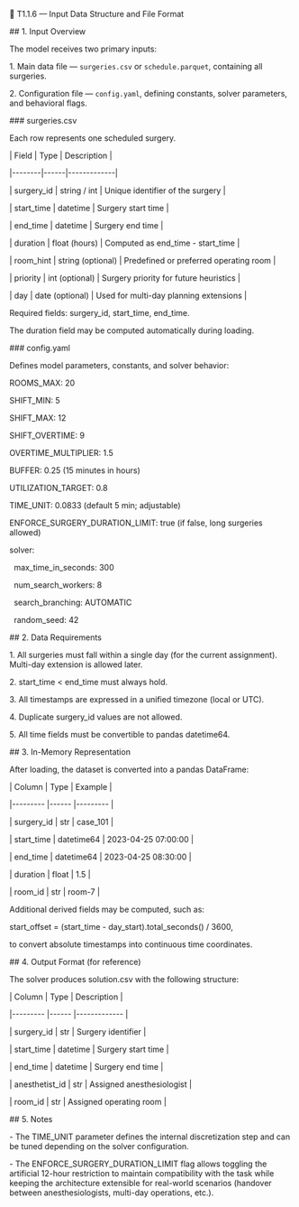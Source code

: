 🧩 T1.1.6 — Input Data Structure and File Format



\## 1. Input Overview

The model receives two primary inputs:

1\. Main data file — `surgeries.csv` or `schedule.parquet`, containing all surgeries.

2\. Configuration file — `config.yaml`, defining constants, solver parameters, and behavioral flags.



\### surgeries.csv

Each row represents one scheduled surgery.



| Field | Type | Description |

|--------|------|-------------|

| surgery\_id | string / int | Unique identifier of the surgery |

| start\_time | datetime | Surgery start time |

| end\_time | datetime | Surgery end time |

| duration | float (hours) | Computed as end\_time - start\_time |

| room\_hint | string (optional) | Predefined or preferred operating room |

| priority | int (optional) | Surgery priority for future heuristics |

| day | date (optional) | Used for multi-day planning extensions |



Required fields: surgery\_id, start\_time, end\_time.

The duration field may be computed automatically during loading.



\### config.yaml

Defines model parameters, constants, and solver behavior:



ROOMS\_MAX: 20

SHIFT\_MIN: 5

SHIFT\_MAX: 12

SHIFT\_OVERTIME: 9

OVERTIME\_MULTIPLIER: 1.5

BUFFER: 0.25  (15 minutes in hours)

UTILIZATION\_TARGET: 0.8

TIME\_UNIT: 0.0833  (default 5 min; adjustable)

ENFORCE\_SURGERY\_DURATION\_LIMIT: true  (if false, long surgeries allowed)



solver:

&nbsp; max\_time\_in\_seconds: 300

&nbsp; num\_search\_workers: 8

&nbsp; search\_branching: AUTOMATIC

&nbsp; random\_seed: 42



\## 2. Data Requirements

1\. All surgeries must fall within a single day (for the current assignment). Multi-day extension is allowed later.

2\. start\_time < end\_time must always hold.

3\. All timestamps are expressed in a unified timezone (local or UTC).

4\. Duplicate surgery\_id values are not allowed.

5\. All time fields must be convertible to pandas datetime64.



\## 3. In-Memory Representation

After loading, the dataset is converted into a pandas DataFrame:



| Column 		| Type 		| Example 				|

|---------	|------		|---------				|

| surgery\_id 	| str 			| case\_101 				|

| start\_time 	| datetime64 	| 2023-04-25 07:00:00 	|

| end\_time 	| datetime64 	| 2023-04-25 08:30:00 	|

| duration 	| float 		| 1.5 						|

| room\_id 		| str		 	| room-7 					|



Additional derived fields may be computed, such as:

start\_offset = (start\_time - day\_start).total\_seconds() / 3600,

to convert absolute timestamps into continuous time coordinates.



\## 4. Output Format (for reference)

The solver produces solution.csv with the following structure:



| Column 				| Type 		| Description 					|

|---------			|------		|-------------					|

| surgery\_id 			| str 			| Surgery identifier 			|

| start\_time 			| datetime 	| Surgery start time 			|

| end\_time 			| datetime 	| Surgery end time 				|

| anesthetist\_id 	| str 			| Assigned anesthesiologist 	|

| room\_id 			| str 		  	| Assigned operating room 		|



\## 5. Notes

\- The TIME\_UNIT parameter defines the internal discretization step and can be tuned depending on the solver configuration.

\- The ENFORCE\_SURGERY\_DURATION\_LIMIT flag allows toggling the artificial 12-hour restriction to maintain compatibility with the task while keeping the architecture extensible for real-world scenarios (handover between anesthesiologists, multi-day operations, etc.).

